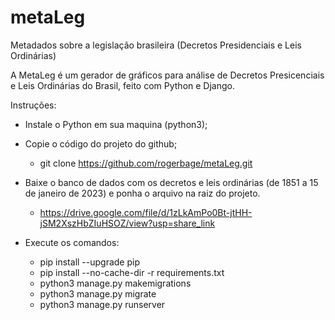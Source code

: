 # metaLeg
Metadados sobre a legislação brasileira (Decretos Presidenciais e Leis Ordinárias)

A MetaLeg é um gerador de gráficos para análise de Decretos Presicenciais e Leis Ordinárias do Brasil, feito com Python e Django. 

Instruções:
 - Instale o Python em sua maquina (python3);
 - Copie o código do projeto do github;
    - git clone https://github.com/rogerbage/metaLeg.git
 - Baixe o banco de dados com os decretos e leis ordinárias (de 1851 a 15 de janeiro de 2023) e ponha o arquivo na raiz do projeto. 
    -  https://drive.google.com/file/d/1zLkAmPo0Bt-jtHH-jSM2XszHbZIuHSOZ/view?usp=share_link

 - Execute os comandos:
    - pip install --upgrade pip
    - pip install --no-cache-dir -r requirements.txt
    - python3 manage.py makemigrations
    - python3 manage.py migrate
    - python3 manage.py runserver
